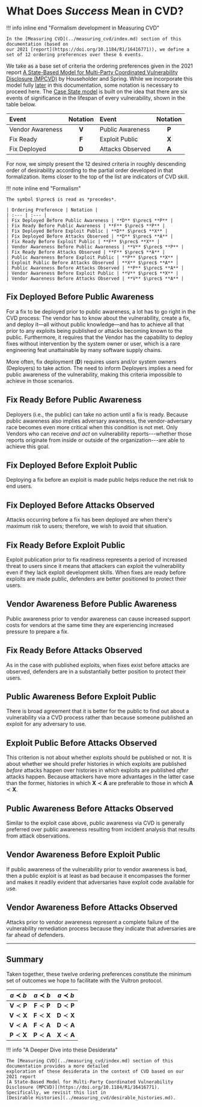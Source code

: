 # What Does *Success* Mean in CVD?

!!! info inline end "Formalism development in Measuring CVD"

    In the [Measuring CVD](../measuring_cvd/index.md) section of this documentation (based on
    our 2021 [report](https://doi.org/10.1184/R1/16416771)), we define a set of 12 ordering preferences over these 6 events.

We take as a base set of criteria the ordering preferences given in the
2021 report
[A State-Based Model for Multi-Party Coordinated Vulnerability Disclosure (MPCVD)](https://doi.org/10.1184/R1/16416771)
by Householder and Spring.
While we incorporate this model fully [later](../process_models/cs/index.md) in this documentation,
some notation is necessary to proceed here.
The [Case State model](../process_models/cs/index.md) is built on the idea that there are six events of significance
in the lifespan of every vulnerability, shown in the table below.

| Event | Notation | Event | Notation |
| :--- |:--------:| :--- |:--------:|
| Vendor Awareness | **V** | Public Awareness | **P** |
| Fix Ready | **F** | Exploit Public | **X** |
| Fix Deployed | **D** | Attacks Observed | **A** |

For now, we simply present the 12 desired criteria in roughly descending order of desirability according to the partial
order developed in that formalization.
Items closer to the top of the list are indicators of CVD skill.

!!! note inline end "Formalism"

    The symbol $\prec$ is read as *precedes*.

    | Ordering Preference | Notation |
    | :--- | :--- |
    | Fix Deployed Before Public Awareness | **D** $\prec$ **P** |
    | Fix Ready Before Public Awareness | **F** $\prec$ **P** |
    | Fix Deployed Before Exploit Public | **D** $\prec$ **X** |
    | Fix Deployed Before Attacks Observed | **D** $\prec$ **A** |
    | Fix Ready Before Exploit Public | **F** $\prec$ **X** |
    | Vendor Awareness Before Public Awareness | **V** $\prec$ **P** |
    | Fix Ready Before Attacks Observed | **F** $\prec$ **A** |
    | Public Awareness Before Exploit Public | **P** $\prec$ **X** |
    | Exploit Public Before Attacks Observed | **X** $\prec$ **A** |
    | Public Awareness Before Attacks Observed | **P** $\prec$ **A** |
    | Vendor Awareness Before Exploit Public | **V** $\prec$ **X** |
    | Vendor Awareness Before Attacks Observed | **V** $\prec$ **A** |

## Fix Deployed Before Public Awareness

For a fix to be deployed prior to public awareness, a lot has to go
right in the CVD process: The vendor has to know about
the vulnerability, create a fix, and deploy it&mdash;all without
public knowledge&mdash;and has to achieve all that prior to any
exploits being published or attacks becoming known to the public.
Furthermore, it requires that the Vendor has the capability to
deploy fixes without intervention by the system owner or user, which
is a rare engineering feat unattainable by many software supply
chains.

More often, fix deployment (**D**) requires users
and/or system owners (Deployers) to take action. The need to inform
Deployers implies a need for public awareness of the vulnerability,
making this criteria impossible to achieve in those scenarios.

## Fix Ready Before Public Awareness

Deployers (i.e., the public) can take no action until a fix is
ready. Because public awareness also implies adversary awareness,
the vendor-adversary race becomes even more critical when this
condition is not met. Only Vendors who can receive *and act* on
vulnerability reports---whether those reports originate from inside
or outside of the organization---are able to achieve this goal.

## Fix Deployed Before Exploit Public

Deploying a fix before an exploit is made public helps reduce the
net risk to end users.

## Fix Deployed Before Attacks Observed

Attacks occurring before a fix has been deployed are when there's
maximum risk to users; therefore, we wish to avoid that situation.

## Fix Ready Before Exploit Public

Exploit publication prior to fix readiness represents a period of
increased threat to users since it means that attackers can exploit
the vulnerability even if they lack exploit development skills. When
fixes are ready before exploits are made public, defenders are
better positioned to protect their users.

## Vendor Awareness Before Public Awareness

Public awareness prior to vendor awareness can cause increased
support costs for vendors at the same time they are experiencing
increased pressure to prepare a fix.

## Fix Ready Before Attacks Observed

As in the case with published exploits, when fixes exist before
attacks are observed, defenders are in a substantially better
position to protect their users.

## Public Awareness Before Exploit Public

There is broad agreement that it is better for the public to find
out about a vulnerability via a CVD process rather than because someone
published an exploit for any adversary to use.

## Exploit Public Before Attacks Observed

This criterion is not about whether exploits should be published or
not. It is about whether we should prefer histories in which
exploits are published *before* attacks happen over histories in
which exploits are published *after* attacks happen. Because
attackers have more advantages in the latter case than the former,
histories in which **X** $\prec$ **A** are preferable to
those in which **A** $\prec$ **X**.

## Public Awareness Before Attacks Observed

Similar to the exploit case above, public awareness via
CVD is
generally preferred over public awareness resulting from incident
analysis that results from attack observations.

## Vendor Awareness Before Exploit Public

If public awareness of the vulnerability prior to vendor awareness
is bad, then a public exploit is at least as bad because it
encompasses the former and makes it readily evident that adversaries
have exploit code available for use.

## Vendor Awareness Before Attacks Observed

Attacks prior to vendor awareness represent a complete failure of
the vulnerability remediation process because they indicate that
adversaries are far ahead of defenders.

---

## Summary

Taken together, these twelve ordering preferences constitute the minimum
set of outcomes we hope to facilitate with the Vultron protocol.

|          $a \prec b$          |      $a \prec b$       |      $a \prec b$       |
|:-----------------------------:|:-----------------------------:|:-----------------------------:|
| $\mathbf{V} \prec \mathbf{P}$ | $\mathbf{F} \prec \mathbf{P}$ | $\mathbf{D} \prec \mathbf{P}$ |
| $\mathbf{V} \prec \mathbf{X}$ | $\mathbf{F} \prec \mathbf{X}$ | $\mathbf{D} \prec \mathbf{X}$ |
| $\mathbf{V} \prec \mathbf{A}$ | $\mathbf{F} \prec \mathbf{A}$ | $\mathbf{D} \prec \mathbf{A}$ |
| $\mathbf{P} \prec \mathbf{X}$ | $\mathbf{P} \prec \mathbf{A}$ | $\mathbf{X} \prec \mathbf{A}$ |

!!! info "A Deeper Dive into these Desiderata"

    The [Measuring CVD](../measuring_cvd/index.md) section of this documentation provides a more detailed
    exploration of these desiderata in the context of CVD based on our 2021 report
    [A State-Based Model for Multi-Party Coordinated Vulnerability Disclosure (MPCVD)](https://doi.org/10.1184/R1/16416771).
    Specifically, we revisit this list in
    [Desirable Histories](../measuring_cvd/desirable_histories.md).
